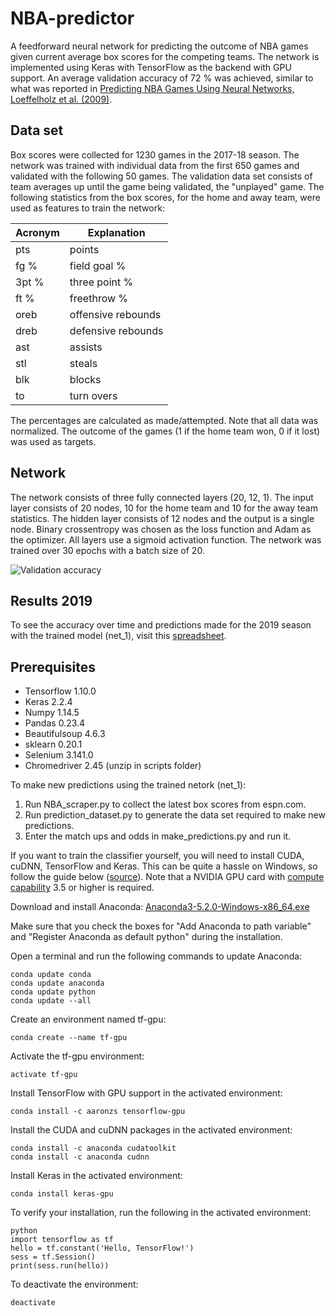 # NBA-predictor
A feedforward neural network for predicting the outcome of NBA games given current average box scores for the competing teams. The network is implemented using Keras with TensorFlow as the backend with GPU support. An average validation accuracy of 72 % was achieved, similar to what was reported in [Predicting NBA Games Using Neural
Networks, Loeffelholz et al. (2009)](http://sci-hub.tw/https://www.degruyter.com/view/j/jqas.2009.5.1/jqas.2009.5.1.1156/jqas.2009.5.1.1156.xml?format=INT&intcmp=trendmd).

## Data set
Box scores were collected for 1230 games in the 2017-18 season. The network was trained with individual data from the first 650 games and validated with the following 50 games. The validation data set consists of team averages up until the game being validated, the "unplayed" game. The following statistics from the box scores, for the home and away team, were used as features to train the network: 

| Acronym | Explanation |
| ------------- | ------------- |
| pts  | points  |
| fg %  | field goal %  |
| 3pt %  | three point %  |
| ft %   | freethrow %  |
| oreb  | offensive rebounds  |
| dreb  | defensive rebounds  |
| ast  | assists  |
| stl  | steals  |
| blk  | blocks  |
| to  | turn overs  |

The percentages are calculated as made/attempted. Note that all data was normalized. The outcome of the games (1 if the home team won, 0 if it lost) was used as targets.

## Network
The network consists of three fully connected layers (20, 12, 1). The input layer consists of 20 nodes, 10 for the home team and 10 for the away team statistics. The hidden layer consists of 12 nodes and the output is a single node. Binary crossentropy was chosen as the loss function and Adam as the optimizer. All layers use a sigmoid activation function. The network was trained over 30 epochs with a batch size of 20.

![Validation accuracy](https://raw.githubusercontent.com/seallard/NBA-predictor/master/graphs/validation_accuracy_20_runs.PNG)

## Results 2019
To see the accuracy over time and predictions made for the 2019 season with the trained model (net_1), visit this [spreadsheet](https://docs.google.com/spreadsheets/d/1JHCUvGb0eJoLNHFiahcgNU_1DlFqxn-eiWDytXJX-8M/edit?usp=sharing). 

## Prerequisites
* Tensorflow 1.10.0
* Keras 2.2.4
* Numpy 1.14.5
* Pandas 0.23.4
* Beautifulsoup 4.6.3
* sklearn 0.20.1
* Selenium 3.141.0
* Chromedriver 2.45 (unzip in scripts folder)

To make new predictions using the trained netork (net_1):
1. Run NBA_scraper.py to collect the latest box scores from espn.com. 
2. Run prediction_dataset.py to generate the data set required to make new predictions.
3. Enter the match ups and odds in make_predictions.py and run it. 

If you want to train the classifier yourself, you will need to install CUDA, cuDNN, TensorFlow and Keras. This can be quite a hassle on Windows, so follow the guide below ([source](https://www.pugetsystems.com/labs/hpc/The-Best-Way-to-Install-TensorFlow-with-GPU-Support-on-Windows-10-Without-Installing-CUDA-1187/)). Note that a NVIDIA GPU card with [compute capability](https://developer.nvidia.com/cuda-gpus) 3.5 or higher is required.

Download and install Anaconda:
[Anaconda3-5.2.0-Windows-x86_64.exe](https://repo.continuum.io/archive/Anaconda3-5.2.0-Windows-x86_64.exe)

Make sure that you check the boxes for "Add Anaconda to path variable" and "Register Anaconda as default python" during the installation.

Open a terminal and run the following commands to update Anaconda:
```
conda update conda
conda update anaconda
conda update python
conda update --all
```

Create an environment named tf-gpu:
```
conda create --name tf-gpu
```

Activate the tf-gpu environment:
```
activate tf-gpu
```

Install TensorFlow with GPU support in the activated environment:
```
conda install -c aaronzs tensorflow-gpu
```

Install the CUDA and cuDNN packages in the activated environment:
```
conda install -c anaconda cudatoolkit
conda install -c anaconda cudnn
```

Install Keras in the activated environment:
```
conda install keras-gpu
```

To verify your installation, run the following in the activated environment:
```
python
import tensorflow as tf
hello = tf.constant('Hello, TensorFlow!')
sess = tf.Session()
print(sess.run(hello))
```

To deactivate the environment: 
```
deactivate
```
